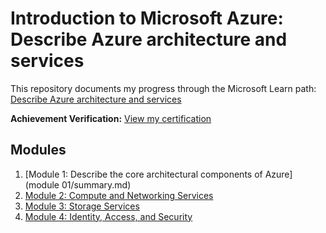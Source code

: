 # Introduction to Microsoft Azure: Describe Azure architecture and services
This repository documents my progress through the Microsoft Learn path: [Describe Azure architecture and services](https://learn.microsoft.com/en-us/training/paths/azure-fundamentals-describe-azure-architecture-services/)

**Achievement Verification:** [View my certification](https://learn.microsoft.com/api/achievements/share/en-us/HashirAli-4587/ZBFP5G32?sharingId=1F4C37747A31F4CC)

## Modules
1. [Module 1: Describe the core architectural components of Azure](module 01/summary.md)
2. [Module 2: Compute and Networking Services](Module2/NOTES.md)
3. [Module 3: Storage Services](Module3/NOTES.md)
4. [Module 4: Identity, Access, and Security](Module4/NOTES.md)
